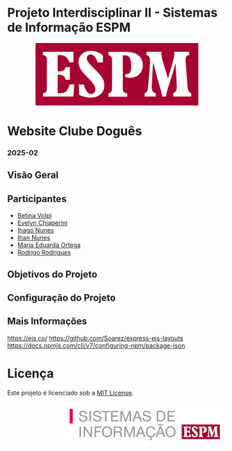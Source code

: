 # Projeto Interdisciplinar II - Sistemas de Informação ESPM

<p align="center">
    <a href="https://www.espm.br/cursos-de-graduacao/sistemas-de-informacao/"><img src="https://raw.githubusercontent.com/tech-espm/misc-template/main/logo.png" alt="Sistemas de Informação ESPM" style="width: 375px;"/></a>
</p>

# Website Clube Doguês

### 2025-02

## Visão Geral

## Participantes

- [Betina Volpi](https://github.com/bevolpi)
- [Evelyn Chiaperini](https://github.com/kiapelyn)
- [Ihago Nunes](https://github.com/ihagonunes)
- [Ihan Nunes](https://github.com/Noxzxz)
- [Maria Eduarda Ortega](https://github.com/maduortega)
- [Rodrigo Rodrigues](https://github.com/DPFNeiland)

## Objetivos do Projeto

## Configuração do Projeto

## Mais Informações

https://ejs.co/
https://github.com/Soarez/express-ejs-layouts
https://docs.npmjs.com/cli/v7/configuring-npm/package-json

# Licença

Este projeto é licenciado sob a [MIT License](https://github.com/tech-espm/inter-2sem-2025-manalistas/blob/main/LICENSE).

<p align="right">
    <a href="https://www.espm.br/cursos-de-graduacao/sistemas-de-informacao/"><img src="https://raw.githubusercontent.com/tech-espm/misc-template/main/logo-si-512.png" alt="Sistemas de Informação ESPM" style="width: 375px;"/></a>
</p>
